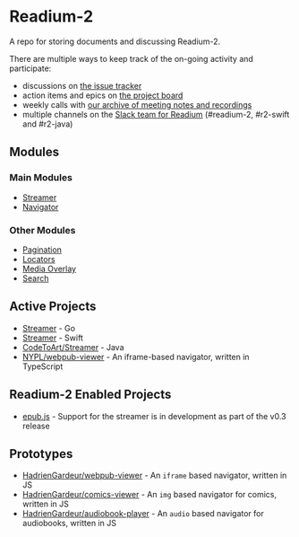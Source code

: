 # Readium-2

A repo for storing documents and discussing Readium-2.

There are multiple ways to keep track of the on-going activity and participate:

* discussions on [the issue tracker](https://github.com/readium/readium-2/issues)
* action items and epics on [the project board](https://github.com/readium/readium-2/projects/1)
* weekly calls with [our archive of meeting notes and recordings](https://drive.google.com/drive/folders/0BzaNaBNAB6FjbzR5NWFVWVo2dDg?hl=en)
* multiple channels on the [Slack team for Readium](https://readium.slack.com) (#readium-2, #r2-swift and #r2-java)


## Modules

### Main Modules

* [Streamer](/streamer)
* [Navigator](/navigator)

### Other Modules

* [Pagination](/pagination)
* [Locators](/locators)
* [Media Overlay](/media-overlay)
* [Search](/search)

## Active Projects

* [Streamer](https://github.com/readium/r2-streamer-go) -  Go
* [Streamer](https://github.com/readium/r2-streamer-swift) - Swift
* [CodeToArt/Streamer](https://github.com/codetoart/r2-streamer-java) - Java
* [NYPL/webpub-viewer](https://github.com/NYPL-Simplified/webpub-viewer) - An iframe-based navigator, written in TypeScript

## Readium-2 Enabled Projects

* [epub.js](https://github.com/futurepress/epub.js/) - Support for the streamer is in development as part of the v0.3 release

## Prototypes

* [HadrienGardeur/webpub-viewer](https://github.com/HadrienGardeur/webpub-viewer) - An `iframe` based navigator, written in JS
* [HadrienGardeur/comics-viewer](https://github.com/HadrienGardeur/comics-viewer) - An `img` based navigator for comics, written in JS
* [HadrienGardeur/audiobook-player](https://github.com/HadrienGardeur/audiobook-player) - An `audio` based navigator for audiobooks, written in JS
